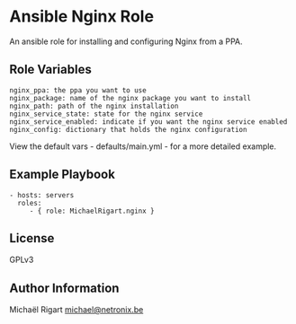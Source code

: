 Ansible Nginx Role
==================

An ansible role for installing and configuring Nginx from a PPA.

Role Variables
--------------

    nginx_ppa: the ppa you want to use
    nginx_package: name of the nginx package you want to install
    nginx_path: path of the nginx installation
    nginx_service_state: state for the nginx service
    nginx_service_enabled: indicate if you want the nginx service enabled
    nginx_config: dictionary that holds the nginx configuration


View the default vars - defaults/main.yml - for a more detailed example.

Example Playbook
----------------

    - hosts: servers
      roles:
         - { role: MichaelRigart.nginx }

License
-------

GPLv3

Author Information
------------------

Michaël Rigart <michael@netronix.be>